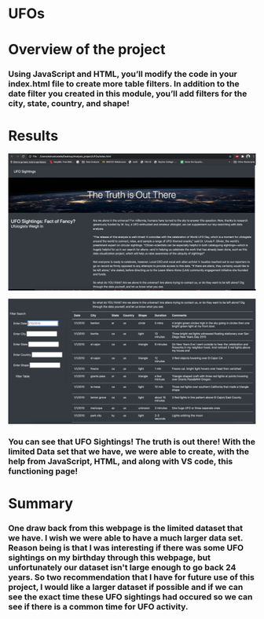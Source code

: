 # UFOs

# Overview of the project
### Using JavaScript and HTML, you’ll modify the code in your index.html file to create more table filters. In addition to the date filter you created in this module, you’ll add filters for the city, state, country, and shape!

# Results
![](Static/images/part1.png)

![](Static/images/part2.png)

### You can see that UFO Sightings! The truth is out there! With the limited Data set that we have, we were able to create, with the help from JavaScript, HTML, and along with VS code, this functioning page!


# Summary
###  One draw back from this webpage is the limited dataset that we have. I wish we were able to have a much larger data set. Reason being is that I was interesting if there was some UFO sightings on my birthday through this webpage, but unfortunately our dataset isn't large enough to go back 24 years. So two recommendation that I have for future use of this project, I would like a larger dataset if possible and if we can see the exact time these UFO sightings had occured so we can see if there is a common time for UFO activity.
